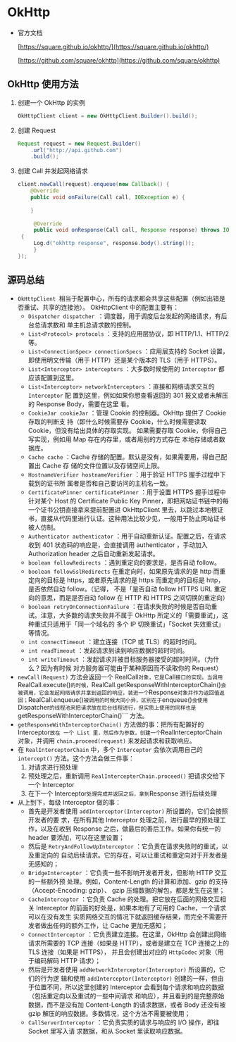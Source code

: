 # OkHttp

* 官方文档

  [https://square.github.io/okhttp/](https://square.github.io/okhttp/)

  [https://github.com/square/okhttp](https://github.com/square/okhttp)

## OkHttp 使用方法

1. 创建一个 OkHttp 的实例

   ```java
   OkHttpClient client = new OkHttpClient.Builder().build();
   ```

2. 创建 Request

   ```java
   Request request = new Request.Builder()
       .url("http://api.github.com")
       .build();
   ```

3. 创建 Call 并发起网络请求

   ```java
   client.newCall(request).enqueue(new Callback() {
       @Override
       public void onFailure(Call call, IOException e) {
           
       }
       
    	@Override
    	public void onResponse(Call call, Response response) throws IOException
   	{
   		Log.d("okhttp response", response.body().string());
    	}
   });
   ```

## 源码总结

* ```OkHttpClient ```相当于配置中⼼，所有的请求都会共享这些配置（例如出错是否重试、共享的连接池）。 OkHttpClient 中的配置主要有：
  * ```Dispatcher dispatcher ```：调度器，⽤于调度后台发起的⽹络请求，有后台总请求数和 单主机总请求数的控制。 
  * ```List<Protocol> protocols``` ：⽀持的应⽤层协议，即 HTTP/1.1、HTTP/2 等。
  *  ```List<ConnectionSpec> connectionSpecs``` ：应⽤层⽀持的 Socket 设置，即使⽤明⽂传输（⽤于 HTTP）还是某个版本的 TLS（⽤于 HTTPS）。 
  * ```List<Interceptor> interceptors``` ：⼤多数时候使⽤的 ```Interceptor``` 都应该配置到这里。
  * ```List<Interceptor> networkInterceptors``` ：直接和⽹络请求交互的 ```Interceptor``` 配 置到这⾥，例如如果你想查看返回的 301 报⽂或者未解压的 Response Body，需要在这⾥ 看。 
  * ```CookieJar cookieJar``` ：管理 Cookie 的控制器。OkHttp 提供了 Cookie 存取的判断⽀ 持（即什么时候需要存 Cookie，什么时候需要读取 Cookie，但没有给出具体的存取实现。 如果需要存取 Cookie，你得⾃⼰写实现，例如⽤ Map 存在内存⾥，或者⽤别的⽅式存在 本地存储或者数据库。 
  * ```Cache cache``` ：Cache 存储的配置。默认是没有，如果需要⽤，得⾃⼰配置出 Cache 存 储的⽂件位置以及存储空间上限。 
  * ```HostnameVerifier hostnameVerifier``` ：⽤于验证 HTTPS 握⼿过程中下载到的证书所 属者是否和⾃⼰要访问的主机名⼀致。 
  * ```CertificatePinner certificatePinner``` ：⽤于设置 HTTPS 握⼿过程中针对某个 Host 的 Certificate Public Key Pinner，即把⽹站证书链中的每⼀个证书公钥直接拿来提前配置进 OkHttpClient ⾥去，以跳过本地根证书，直接从代码⾥进⾏认证。这种⽤法⽐较少⻅，⼀般⽤于防⽌⽹站证书被⼈仿制。 
  * ```Authenticator authenticator``` ：⽤于⾃动重新认证。配置之后，在请求收到 401 状态码的响应是，会直接调⽤ authenticator ，⼿动加⼊ Authorization header 之后⾃动重新发起请求。
  *  ```boolean followRedirects``` ：遇到重定向的要求是，是否⾃动 follow。 
  * ```boolean followSslRedirects``` 在重定向时，如果原先请求的是 http ⽽重定向的⽬标是 https，或者原先请求的是 https ⽽重定向的⽬标是 http，是否依然⾃动 follow。（记得， 不是「是否⾃动 follow HTTPS URL 重定向的意思，⽽是是否⾃动 follow 在 HTTP 和 HTTPS 之间切换的重定向） 
  * ```boolean retryOnConnectionFailure``` ：在请求失败的时候是否⾃动重试。注意，⼤多数的请求失败并不属于 OkHttp 所定义的「需要重试」，这种重试只适⽤于「同⼀个域名的 多个 IP 切换重试」「Socket 失效重试」等情况。
  * ```int connectTimeout``` ：建⽴连接（TCP 或 TLS）的超时时间。 
  * ```int readTimeout``` ：发起请求到读到响应数据的超时时间。 
  * ```int writeTimeout``` ：发起请求并被⽬标服务器接受的超时时间。（为什么？因为有时候 对⽅服务器可能由于某种原因⽽不读取你的 Request）
* ```newCall(Request)``` ⽅法会返回⼀个 RealCall``` 对象，它是 ```Call``` 接⼝的实现。当调⽤ ```RealCall.execute()``` 的时候， ```RealCall.getResponseWithInterceptorChain()``` 会被调⽤，它会发起⽹络请求并拿到返回的响应，装进⼀个 ```Response``` 对象并作为返回值返回； ```RealCall.enqueue()``` 被调⽤的时候⼤同⼩异，区别在于 ```enqueue()``` 会使⽤ ```Dispatcher``` 的线程池来把请求放在后台线程进⾏，但实质上使⽤的同样也是 ```getResponseWithInterceptorChain()``` ⽅法。
* ```getResponseWithInterceptorChain()``` ⽅法做的事：把所有配置好的 Interceptor``` 放在 ⼀个 List ⾥，然后作为参数，创建⼀个 ```RealInterceptorChain 对象，并调⽤ ```chain.proceed(request)``` 来发起请求和获取响应。
* 在 ```RealInterceptorChain``` 中，多个 ```Interceptor``` 会依次调⽤⾃⼰的 ```intercept()``` ⽅法。这个⽅法会做三件事：
  1. 对请求进⾏预处理 
  2. 预处理之后，重新调⽤ ```RealIntercepterChain.proceed()``` 把请求交给下⼀个 Interceptor 
  3.  在下⼀个 Interceptor``` 处理完成并返回之后，拿到 ```Response 进⾏后续处理
* 从上到下，每级 Interceptor 做的事：
  * ⾸先是开发者使⽤ ```addInterceptor(Interceptor)``` 所设置的，它们会按照开发者的要 求，在所有其他 Interceptor 处理之前，进⾏最早的预处理⼯作，以及在收到 Response 之后，做最后的善后⼯作。如果你有统⼀的 header 要添加，可以在这⾥设置；
  * 然后是 ```RetryAndFollowUpInterceptor``` ：它负责在请求失败时的重试，以及重定向的 ⾃动后续请求。它的存在，可以让重试和重定向对于开发者是⽆感知的；
  * ```BridgeInterceptor``` ：它负责⼀些不影响开发者开发，但影响 HTTP 交互的⼀些额外预 处理。例如，Content-Length 的计算和添加、gzip 的⽀持（Accept-Encoding: gzip）、 gzip 压缩数据的解包，都是发⽣在这⾥；
  * ```CacheInterceptor``` ：它负责 Cache 的处理。把它放在后⾯的⽹络交互相关 Interceptor 的前⾯的好处是，如果本地有了可⽤的 Cache，⼀个请求可以在没有发⽣ 实质⽹络交互的情况下就返回缓存结果，⽽完全不需要开发者做出任何的额外⼯作，让 Cache 更加⽆感知；
  * ```ConnectInterceptor``` ：它负责建⽴连接。在这⾥，OkHttp 会创建出⽹络请求所需要的 TCP 连接（如果是 HTTP），或者是建⽴在 TCP 连接之上的 TLS 连接（如果是 HTTPS）， 并且会创建出对应的 ```HttpCodec``` 对象（⽤于编码解码 HTTP 请求）；
  * 然后是开发者使⽤ ```addNetworkInterceptor(Interceptor)``` 所设置的，它们的⾏为逻 辑和使⽤ ```addInterceptor(Interceptor)``` 创建的⼀样，但由于位置不同，所以这⾥创建的 Interceptor 会看到每个请求和响应的数据（包括重定向以及重试的⼀些中间请求 和响应），并且看到的是完整原始数据，⽽不是没有加 Content-Length 的请求数据，或者 Body 还没有被 gzip 解压的响应数据。多数情况，这个⽅法不需要被使⽤；
  * ```CallServerInterceptor``` ：它负责实质的请求与响应的 I/O 操作，即往 Socket ⾥写⼊请 求数据，和从 Socket ⾥读取响应数据。

